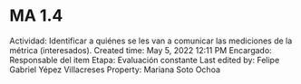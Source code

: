 # MA 1.4

Actividad: Identificar a quiénes se les van a comunicar las mediciones de la métrica (interesados).
Created time: May 5, 2022 12:11 PM
Encargado: Responsable del item
Etapa: Evaluación constante
Last edited by: Felipe Gabriel Yépez Villacreses
Property: Mariana Soto Ochoa